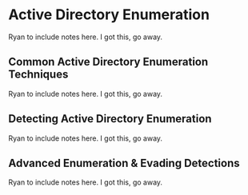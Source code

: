 # Active Directory Enumeration

Ryan to include notes here. I got this, go away.

## Common Active Directory Enumeration Techniques

Ryan to include notes here. I got this, go away.

## Detecting Active Directory Enumeration

Ryan to include notes here. I got this, go away.

## Advanced Enumeration & Evading Detections

Ryan to include notes here. I got this, go away.